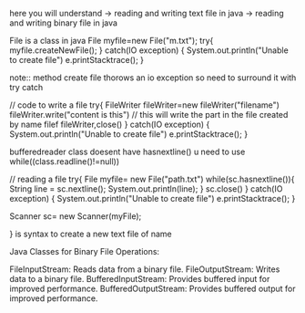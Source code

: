 here you will understand
-> reading and writing text file in java 
-> reading and writing binary file in java

File is a class in java
File myfile=new File("m.txt");
try{
    myfile.createNewFile();
}
catch(IO exception)
{   System.out.println("Unable to create file")
    e.printStacktrace();
}

note:: method create file thorows an io exception so need to surround it with try catch


// code to write a file
try{
FileWriter fileWriter=new fileWriter("filename")
fileWriter.write("content is this") // this will write the part in the file created by name filef
fileWriter,close()
}
catch(IO exception)
{   System.out.println("Unable to create file")
    e.printStacktrace();
}

bufferedreader class doesent have hasnextline() u need to use while((class.readline()!=null))


// reading a file
try{
File myfile= new File("path.txt")
while(sc.hasnextline()){
String line = sc.nextline();
System.out.println(line);
}
sc.close()
}
catch(IO exception)
{   System.out.println("Unable to create file")
    e.printStacktrace();
}

Scanner sc= new Scanner(myFile);



}
is syntax to create a new text file of name



Java Classes for Binary File Operations:

FileInputStream: Reads data from a binary file.
FileOutputStream: Writes data to a binary file.
BufferedInputStream: Provides buffered input for improved performance.
BufferedOutputStream: Provides buffered output for improved performance.
